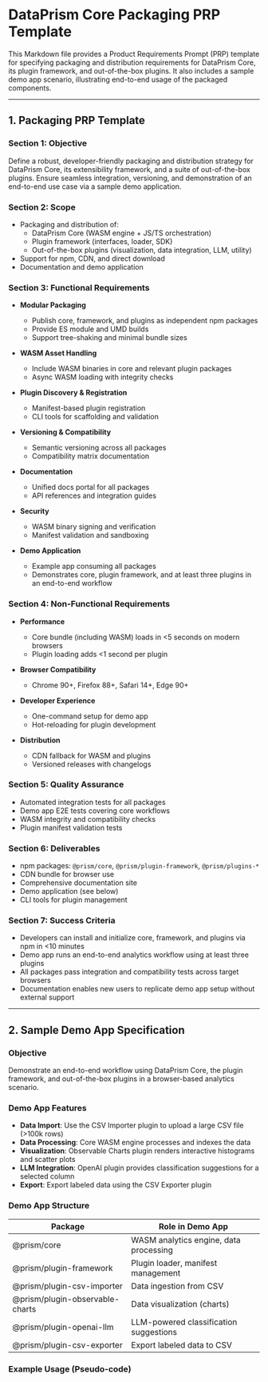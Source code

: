 # DataPrism Core Packaging PRP Template

This Markdown file provides a Product Requirements Prompt (PRP) template for specifying packaging and distribution requirements for DataPrism Core, its plugin framework, and out-of-the-box plugins. It also includes a sample demo app scenario, illustrating end-to-end usage of the packaged components.

---

## 1. Packaging PRP Template

### Section 1: Objective

Define a robust, developer-friendly packaging and distribution strategy for DataPrism Core, its extensibility framework, and a suite of out-of-the-box plugins. Ensure seamless integration, versioning, and demonstration of an end-to-end use case via a sample demo application.

### Section 2: Scope

- Packaging and distribution of:
  - DataPrism Core (WASM engine + JS/TS orchestration)
  - Plugin framework (interfaces, loader, SDK)
  - Out-of-the-box plugins (visualization, data integration, LLM, utility)
- Support for npm, CDN, and direct download
- Documentation and demo application

### Section 3: Functional Requirements

- **Modular Packaging**
  - Publish core, framework, and plugins as independent npm packages
  - Provide ES module and UMD builds
  - Support tree-shaking and minimal bundle sizes

- **WASM Asset Handling**
  - Include WASM binaries in core and relevant plugin packages
  - Async WASM loading with integrity checks

- **Plugin Discovery & Registration**
  - Manifest-based plugin registration
  - CLI tools for scaffolding and validation

- **Versioning & Compatibility**
  - Semantic versioning across all packages
  - Compatibility matrix documentation

- **Documentation**
  - Unified docs portal for all packages
  - API references and integration guides

- **Security**
  - WASM binary signing and verification
  - Manifest validation and sandboxing

- **Demo Application**
  - Example app consuming all packages
  - Demonstrates core, plugin framework, and at least three plugins in an end-to-end workflow

### Section 4: Non-Functional Requirements

- **Performance**
  - Core bundle (including WASM) loads in <5 seconds on modern browsers
  - Plugin loading adds <1 second per plugin

- **Browser Compatibility**
  - Chrome 90+, Firefox 88+, Safari 14+, Edge 90+

- **Developer Experience**
  - One-command setup for demo app
  - Hot-reloading for plugin development

- **Distribution**
  - CDN fallback for WASM and plugins
  - Versioned releases with changelogs

### Section 5: Quality Assurance

- Automated integration tests for all packages
- Demo app E2E tests covering core workflows
- WASM integrity and compatibility checks
- Plugin manifest validation tests

### Section 6: Deliverables

- npm packages: `@prism/core`, `@prism/plugin-framework`, `@prism/plugins-*`
- CDN bundle for browser use
- Comprehensive documentation site
- Demo application (see below)
- CLI tools for plugin management

### Section 7: Success Criteria

- Developers can install and initialize core, framework, and plugins via npm in <10 minutes
- Demo app runs an end-to-end analytics workflow using at least three plugins
- All packages pass integration and compatibility tests across target browsers
- Documentation enables new users to replicate demo app setup without external support

---

## 2. Sample Demo App Specification

### Objective

Demonstrate an end-to-end workflow using DataPrism Core, the plugin framework, and out-of-the-box plugins in a browser-based analytics scenario.

### Demo App Features

- **Data Import**: Use the CSV Importer plugin to upload a large CSV file (>100k rows)
- **Data Processing**: Core WASM engine processes and indexes the data
- **Visualization**: Observable Charts plugin renders interactive histograms and scatter plots
- **LLM Integration**: OpenAI plugin provides classification suggestions for a selected column
- **Export**: Export labeled data using the CSV Exporter plugin

### Demo App Structure

| Package                    | Role in Demo App                          |
|----------------------------|-------------------------------------------|
| @prism/core                | WASM analytics engine, data processing    |
| @prism/plugin-framework    | Plugin loader, manifest management        |
| @prism/plugin-csv-importer | Data ingestion from CSV                   |
| @prism/plugin-observable-charts | Data visualization (charts)           |
| @prism/plugin-openai-llm   | LLM-powered classification suggestions    |
| @prism/plugin-csv-exporter | Export labeled data to CSV                |

### Example Usage (Pseudo-code)



